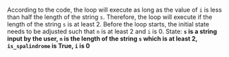 According to the code, the loop will execute as long as the value of `i` is less than half the length of the string `s`. Therefore, the loop will execute if the length of the string `s` is at least 2. Before the loop starts, the initial state needs to be adjusted such that `n` is at least 2 and `i` is 0.
State: **`s` is a string input by the user, `n` is the length of the string `s` which is at least 2, `is_spalindrome` is True, `i` is 0**